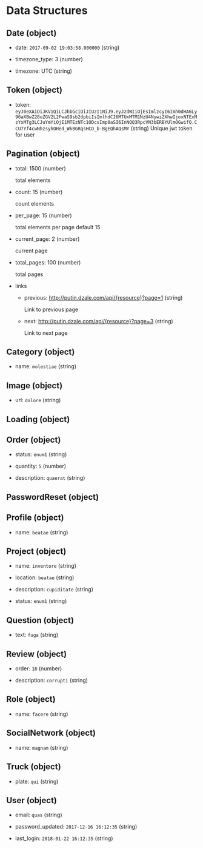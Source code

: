 # Data Structures

## Date (object)

+ date: `2017-09-02 19:03:58.000000` (string)   

+ timezone_type: 3 (number)

+ timezone: UTC (string)

## Token (object)
+ token: `eyJ0eXAiOiJKV1QiLCJhbGciOiJIUzI1NiJ9.eyJzdWIiOjEsImlzcyI6Imh0dHA6Ly96aXBwZ28uZGV2L2FwaS9sb2dpbiIsImlhdCI6MTUxMTM1NzU4NywiZXhwIjoxNTExMzYxMTg3LCJuYmYiOjE1MTEzNTc1ODcsImp0aSI6InNQQ3RpcVN3bERBYUlmOGwifQ.CCU7Yf4cwNhzsyhOHed_WkBGRqsHCD_b-BgEQhAQsMY` (string)
   Unique jwt token for user   

## Pagination (object)

  + total: 1500 (number)

     total elements

  + count: 15 (number)

    count elements

  + per_page: 15 (number)

    total elements per page default 15

  + current_page: 2 (number)

    current page

  + total_pages: 100 (number)

    total pages

  + links
      + previous: http://putin.dzale.com/api/{resource}?page=1 (string)

        Link to previous page

      + next: http://putin.dzale.com/api/{resource}?page=3 (string)

        Link to next page

## Category (object)

+ name: `molestiae` (string)



## Image (object)

+ url: `dolore` (string)



## Loading (object)



## Order (object)

+ status: `enum1` (string)

+ quantity: `5` (number)

+ description: `quaerat` (string)



## PasswordReset (object)



## Profile (object)

+ name: `beatae` (string)



## Project (object)

+ name: `inventore` (string)

+ location: `beatae` (string)

+ description: `cupiditate` (string)

+ status: `enum1` (string)



## Question (object)

+ text: `fuga` (string)



## Review (object)

+ order: `16` (number)

+ description: `corrupti` (string)



## Role (object)

+ name: `facere` (string)



## SocialNetwork (object)

+ name: `magnam` (string)



## Truck (object)

+ plate: `qui` (string)



## User (object)

+ email: `quas` (string)

+ password_updated: `2017-12-16 16:12:35` (string)

+ last_login: `2018-01-22 16:12:35` (string)





